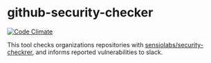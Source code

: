 # github-security-checker

[![Code Climate](https://codeclimate.com/github/Kostersson/github-security-checker/badges/gpa.svg)](https://codeclimate.com/github/Kostersson/github-security-checker)

This tool checks organizations repositories with [sensiolabs/security-checkrer](https://github.com/sensiolabs/security-checker), and informs reported vulnerabilities to slack.
